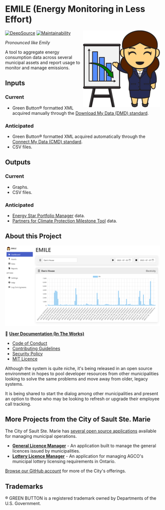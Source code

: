 # EMILE (Energy Monitoring in Less Effort)

<img src="public/images/logo.svg" alt="Monty" align="right" style="height:250px" />

[![DeepSource](https://app.deepsource.com/gh/cityssm/EMILE.svg/?label=active+issues&show_trend=true&token=AT4qy65eeZIecqOz7zA-UKo8)](https://app.deepsource.com/gh/cityssm/EMILE/?ref=repository-badge)
[![Maintainability](https://api.codeclimate.com/v1/badges/0908ba3507dfddc4408b/maintainability)](https://codeclimate.com/github/cityssm/EMILE/maintainability)

_Pronounced like Emily_

A tool to aggregate energy consumption data across several municipal assets and report usage to monitor and manage emissions.

## Inputs

### Current

- Green Button® formatted XML acquired manually through the [Download My Data (DMD) standard](https://www.greenbuttonalliance.org/green-button-download-my-data-dmd).

### Anticipated

- Green Button® formatted XML acquired automatically through the [Connect My Data (CMD) standard](https://www.greenbuttonalliance.org/green-button-connect-my-data-cmd).
- CSV files.

## Outputs

### Current

- Graphs.
- CSV files.

### Anticipated

- [Energy Star Portfolio Manager](https://portfoliomanager.energystar.gov/pm/login) data.
- [Partners for Climate Protection Milestone Tool](https://pcptool.ca/) data.

## About this Project

![EMILE Dashboard](docs/images/dashboard.png)

📘 **[User Documentation (In The Works)](https://cityssm.github.io/EMILE/docs/)**

- [Code of Conduct](CODE_OF_CONDUCT.md)
- [Contributing Guidelines](CONTRIBUTING.md)
- [Security Policy](SECURITY.md)
- [MIT Licence](LICENSE.md)

Although the system is quite niche, it's being released in an open source environment in hopes to pool developer resources from other municipalities looking to solve the same problems
and move away from older, legacy systems.

It is being shared to start the dialog among other municipalities and present an option to those who may be looking to refresh or upgrade their employee call tracking.

## More Projects from the City of Sault Ste. Marie

The City of Sault Ste. Marie has [several open source applications](https://cityssm.github.io/) available
for managing municipal operations.

- **[General Licence Manager](https://github.com/cityssm/general-licence-manager)** - An application built to manage the general licences issued by municipalities.
- **[Lottery Licence Manager](https://github.com/cityssm/lottery-licence-manager)** - An application for managing AGCO's municipal lottery licensing requirements in Ontario.

[Browse our GitHub account](https://github.com/cityssm/) for more of the City's offerings.

## Trademarks

® GREEN BUTTON is a registered trademark owned by Departments of the U.S. Government.
